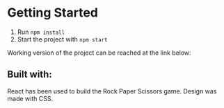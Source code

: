 # Getting Started 

1. Run `npm install`
2. Start the project with `npm start`

Working version of the project can be reached at the link below:




## Built with:

React has been used to build the Rock Paper Scissors game. 
Design was made with CSS.


